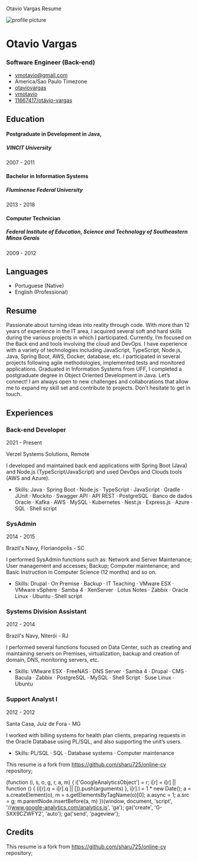 Otavio Vargas Resume              

![profile picture](/resume/assets/images/profile.jpg)

Otavio Vargas
=============

### Software Engineer (Back-end)

*   [vmotavio@gmail.com](mailto:vmotavio@gmail.com)
*   America/Sao Paulo Timezone
*   [otaviovargas](https://linkedin.com/in/otaviovargas)
*   [vmotavio](http://github.com/vmotavio)
*   [11667417/otávio-vargas](https://stackoverflow.com/users/11667417/otávio-vargas)

Education
---------

#### Postgraduate in Development in Java,

##### VINCIT University

2007 - 2011

#### Bachelor in Information Systems

##### Fluminense Federal University

2013 - 2018

#### Computer Technician

##### Federal Institute of Education, Science and Technology of Southeastern Minas Gerais

2009 - 2012

Languages
---------

*   Portuguese (Native)
*   English (Professional)

Resume
------

Passionate about turning ideas into reality through code. With more than 12 years of experience in the IT area, I acquired several soft and hard skills during the various projects in which I participated. Currently, I’m focused on the Back end and tools involving the cloud and DevOps. I have experience with a variety of technologies including JavaScript, TypeScript, Node.js, Java, Spring Boot, AWS, Docker, database, etc. I participated in several projects following agile methodologies, implemented tests and monitored applications. Graduated in Information Systems from UFF, I completed a postgraduate degree in Object Oriented Development in Java. Let’s connect! I am always open to new challenges and collaborations that allow me to expand my skill set and contribute to projects. Don’t hesitate to get in touch.

Experiences
-----------

### Back-end Developer

2021 - Present

Verzel Systems Solutions, Remote

I developed and maintained back end applications with Spring Boot (Java) and Node.js (TypeScript/JavaScript) and used DevOps and Clouds tools (AWS and Azure).

*   Skills: Java · Spring Boot · Node.js · TypeScript · JavaScript · Gradle · JUnit · Mockito · Swagger API · API REST · PostgreSQL · Banco de dados Oracle · Kafka · AWS · MySQL · Kubernetes · Nest.js · Express.js · Azure · SQL · Shell script

### SysAdmin

2014 - 2015

Brazil's Navy, Florianópolis - SC

I performed SysAdmin functions such as: Network and Server Maintenance; User management and accesses; Backup; Computer maintenance; and Basic Instruction in Computer Science (12 months) and so on.

*   Skills: Drupal · On Premise · Backup · IT Teaching · VMware ESX · VMware vSphere · Samba 4 · XenServer · Lotus Notes · Zabbix · Oracle Linux · Ubuntu · Shell script

### Systems Division Assistant

2012 - 2014

Brazil's Navy, Niterói - RJ

I performed several functions focused on Data Center, such as creating and maintaining servers on Premises, virtualization, backup and creation of domain, DNS, monitoring servers, etc.

*   Skills: VMware ESX · FreeNAS · DNS Server · Samba 4 · Drupal · CMS · Bacula · Zabbix · PostgreSQL · MySQL · Shell Script · Suse Linux · Ubuntu

### Support Analyst I

2012 - 2012

Santa Casa, Juiz de Fora - MG

I worked with billing systems for health plan clients, preparing requests in the Oracle Database using PL/SQL, and also supporting the unit’s users.

*   Skills: PL/SQL · SQL · Database systems · Computer maintenance

This resume is a fork from https://github.com/sharu725/online-cv repository;

(function (i, s, o, g, r, a, m) { i\['GoogleAnalyticsObject'\] = r; i\[r\] = i\[r\] || function () { (i\[r\].q = i\[r\].q || \[\]).push(arguments) }, i\[r\].l = 1 \* new Date(); a = s.createElement(o), m = s.getElementsByTagName(o)\[0\]; a.async = 1; a.src = g; m.parentNode.insertBefore(a, m) })(window, document, 'script', '//www.google-analytics.com/analytics.js', 'ga'); ga('create', 'G-5XX9CZWFY2', 'auto'); ga('send', 'pageview');

## Credits
This resume is a fork from https://github.com/sharu725/online-cv repository;
